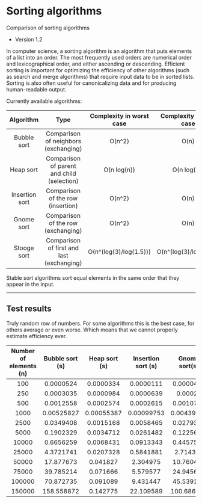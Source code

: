 # Sorting algorithms
Comparison of sorting algorithms

* Version 1.2

In computer science, a sorting algorithm is an algorithm that puts elements of a list into an order. The most frequently used orders are numerical order and lexicographical order, and either ascending or descending. Efficient sorting is important for optimizing the efficiency of other algorithms (such as search and merge algorithms) that require input data to be in sorted lists. Sorting is also often useful for canonicalizing data and for producing human-readable output.

Currently available algorithms:

|Algorithm|Type|Complexity in worst case|Complexity in best case|Stable|
|:---:|:---:|:---:|:---:|:---:|
|Bubble sort|Comparison of neighbors (exchanging)|O(n^2)|O(n)|Yes|
|Heap sort|Comparison of parent and child (selection)|O(n log(n))|O(n log(n))|No|
|Insertion sort|Comparison of the row (insertion)|O(n^2)|O(n)|Yes|
|Gnome sort|Comparison of the row (exchanging)|O(n^2)|O(n)|Yes|
|Stooge sort|Comparison of first and last (exchanging)|O(n^(log(3)/log(1.5)))|O(n^(log(3)/log(1.5)))|No|

Stable sort algorithms sort equal elements in the same order that they appear in the input.

---
## Test results
Truly random row of numbers. For some algorithms this is the best case, for others average or even worse. Which means that we cannot properly estimate efficiency ever. 

|Number of elements (n)|Bubble sort (s)|Heap sort (s)|Insertion sort (s)|Gnome sort(s)|Stooge sort (s)|
|:---:|:---:|:---:|:---:|:---:|:---:|
|100|0.0000524|0.0000334|0.0000111|0.0000428|0.003011|
|250|0.0003035|0.0000984|0.0000639|0.00028|0.0339093|
|500|0.0012558| 0.0002574|0.0002615|0.0010717|0.2829266|
|1000|0.00525827|0.00055387|0.00099753|0.00439733|0.77392995|
|2500|0.0349408|0.0015168|0.0058465|0.0279343|20.4435662|
|5000|0.1902329|0.0034712|0.0261482|0.1225653|74.296109|
|10000|0.6656259|0.0068431|0.0913343|0.4457501|359.23095|
|25000|4.3721741|0.0207328|0.5841881|2.714359|?6000|
|50000|17.877673|0.041827|2.304975|10.760434|?36000|
|75000|39.785214|0.071666|5.579577|24.945645|?100000|
|100000|70.872735|0.091089|9.431447|45.539161|?225000|
|150000|158.558872|0.142775|22.109589|100.686872|?700000|
